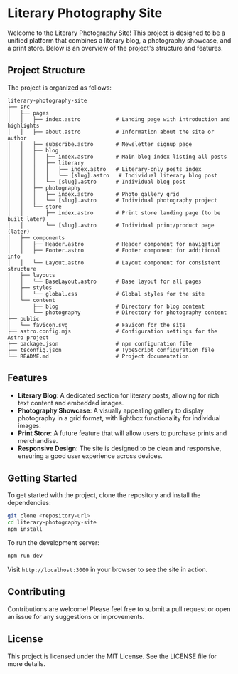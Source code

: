 # Literary Photography Site

Welcome to the Literary Photography Site! This project is designed to be a unified platform that combines a literary blog, a photography showcase, and a print store. Below is an overview of the project's structure and features.

## Project Structure

The project is organized as follows:

```
literary-photography-site
├── src
│   ├── pages
│   │   ├── index.astro           # Landing page with introduction and highlights
│   │   ├── about.astro           # Information about the site or author
│   │   ├── subscribe.astro       # Newsletter signup page
│   │   ├── blog
│   │   │   ├── index.astro       # Main blog index listing all posts
│   │   │   ├── literary
│   │   │   │   ├── index.astro   # Literary-only posts index
│   │   │   │   └── [slug].astro   # Individual literary blog post
│   │   │   └── [slug].astro      # Individual blog post
│   │   ├── photography
│   │   │   ├── index.astro       # Photo gallery grid
│   │   │   └── [slug].astro      # Individual photography project
│   │   └── store
│   │       ├── index.astro       # Print store landing page (to be built later)
│   │       └── [slug].astro      # Individual print/product page (later)
│   ├── components
│   │   ├── Header.astro          # Header component for navigation
│   │   ├── Footer.astro          # Footer component for additional info
│   │   └── Layout.astro          # Layout component for consistent structure
│   ├── layouts
│   │   └── BaseLayout.astro      # Base layout for all pages
│   ├── styles
│   │   └── global.css            # Global styles for the site
│   └── content
│       ├── blog                  # Directory for blog content
│       └── photography           # Directory for photography content
├── public
│   └── favicon.svg               # Favicon for the site
├── astro.config.mjs              # Configuration settings for the Astro project
├── package.json                  # npm configuration file
├── tsconfig.json                 # TypeScript configuration file
└── README.md                     # Project documentation
```

## Features

- **Literary Blog**: A dedicated section for literary posts, allowing for rich text content and embedded images.
- **Photography Showcase**: A visually appealing gallery to display photography in a grid format, with lightbox functionality for individual images.
- **Print Store**: A future feature that will allow users to purchase prints and merchandise.
- **Responsive Design**: The site is designed to be clean and responsive, ensuring a good user experience across devices.

## Getting Started

To get started with the project, clone the repository and install the dependencies:

```bash
git clone <repository-url>
cd literary-photography-site
npm install
```

To run the development server:

```bash
npm run dev
```

Visit `http://localhost:3000` in your browser to see the site in action.

## Contributing

Contributions are welcome! Please feel free to submit a pull request or open an issue for any suggestions or improvements.

## License

This project is licensed under the MIT License. See the LICENSE file for more details.